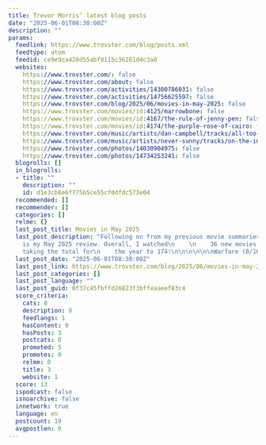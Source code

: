 ```yaml
---
title: Trevor Morris’ latest blog posts
date: "2025-06-01T08:30:00Z"
description: ""
params:
  feedlink: https://www.trovster.com/blog/posts.xml
  feedtype: atom
  feedid: ce9e9ca428d55abf8115c36261d4c3a8
  websites:
    https://www.trovster.com/: false
    https://www.trovster.com/about: false
    https://www.trovster.com/activities/14300786031: false
    https://www.trovster.com/activities/14756625597: false
    https://www.trovster.com/blog/2025/06/movies-in-may-2025: false
    https://www.trovster.com/movies/id:4125/marrowbone: false
    https://www.trovster.com/movies/id:4167/the-rule-of-jenny-pen: false
    https://www.trovster.com/movies/id:4174/the-purple-rose-of-cairo: false
    https://www.trovster.com/music/artists/dan-campbell/tracks/all-too-well: false
    https://www.trovster.com/music/artists/never-sunny/tracks/on-the-inside: false
    https://www.trovster.com/photos/14030904975: false
    https://www.trovster.com/photos/14734253241: false
  blogrolls: []
  in_blogrolls:
  - title: ""
    description: ""
    id: d1e3cb8e6f775b5ce55cf0dfdc573e04
  recommended: []
  recommender: []
  categories: []
  relme: {}
  last_post_title: Movies in May 2025
  last_post_description: "Following on from my previous movie summaries,\n    this
    is my May 2025 review. Overall, I watched\n    \n    36 new movies this month,
    taking the total for\n    the year to 174!\n\n\n\n\n\nWarfare (8/10) is a"
  last_post_date: "2025-06-01T08:30:00Z"
  last_post_link: https://www.trovster.com/blog/2025/06/movies-in-may-2025
  last_post_categories: []
  last_post_language: ""
  last_post_guid: 0f37c45fbffd26823f3bffeaaeef83c4
  score_criteria:
    cats: 0
    description: 0
    feedlangs: 1
    hasContent: 0
    hasPosts: 3
    postcats: 0
    promoted: 5
    promotes: 0
    relme: 0
    title: 3
    website: 1
  score: 13
  ispodcast: false
  isnoarchive: false
  innetwork: true
  language: en
  postcount: 10
  avgpostlen: 0
---
```

